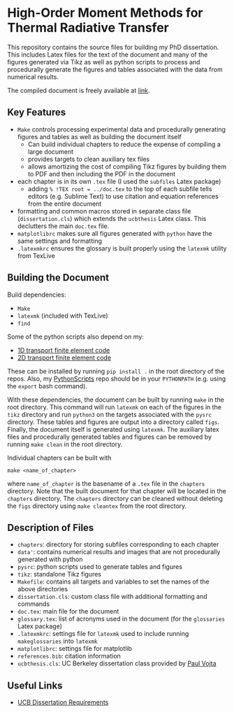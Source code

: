 # High-Order Moment Methods for Thermal Radiative Transfer
This repository contains the source files for building my PhD dissertation. This includes Latex files for the text of the document and many of the figures generated via Tikz as well as python scripts to process and procedurally generate the figures and tables associated with the data from numerical results. 

The compiled document is freely available at [link](http://samolivier.net/wp-content/uploads/dissertation.pdf).

## Key Features 
* `Make` controls processing experimental data and procedurally generating figures and tables as well as building the document itself 
	* Can build individual chapters to reduce the expense of compiling a large document 
	* provides targets to clean auxiliary tex files 
	* allows amortizing the cost of compiling Tikz figures by building them to PDF and then including the PDF in the document 
* each chapter is in its own `.tex` file (I used the `subfiles` Latex package) 
	* adding `% !TEX root = ../doc.tex` to the top of each subfile tells editors (e.g. Sublime Text) to use citation and equation references from the entire document 
* formatting and common macros stored in separate class file (`dissertation.cls`) which extends the `ucbthesis` Latex class. This declutters the main `doc.tex` file. 
* `matplotlibrc` makes sure all figures generated with `python` have the same settings and formatting 
* `.latexmkrc` ensures the glossary is built properly using the `latexmk` utility from TexLive 

## Building the Document
Build dependencies: 
* `Make`
* `latexmk` (included with TexLive)
* `find` 

Some of the python scripts also depend on my: 
* [1D transport finite element code](https://github.com/smsolivier/pytrans1d)
* [2D transport finite element code](https://github.com/smsolivier/pytrans2d)

These can be installed by running `pip install .` in the root directory of the repos. Also, my [PythonScripts](https://github.com/smsolivier/PythonScripts) repo should be in your `PYTHONPATH` (e.g. using the `export` bash command).

With these dependencies, the document can be built by running `make` in the root directory. This command will run `latexmk` on each of the figures in the `tikz` directory and run `python3` on the targets associated with the `pysrc` directory. These tables and figures are output into a directory called `figs`. Finally, the document itself is generated using `latexmk`. The auxiliary latex files and procedurally generated tables and figures can be removed by running `make clean` in the root directory. 

Individual chapters can be built with 
```
make <name_of_chapter>
```
where `name_of_chapter` is the basename of a `.tex` file in the `chapters` directory. Note that the built document for that chapter will be located in the `chapters` directory. The `chapters` directory can be cleaned without deleting the `figs` directory using `make cleantex` from the root directory. 

## Description of Files
* `chapters`: directory for storing subfiles corresponding to each chapter 
* `data'`: contains numerical results and images that are not procedurally generated with python 
* `pysrc`: python scripts used to generate tables and figures 
* `tikz`: standalone Tikz figures 
* `Makefile`: contains all targets and variables to set the names of the above directories 
* `dissertation.cls`: custom class file with additional formatting and commands 
* `doc.tex`: main file for the document
* `glossary.tex`: list of acronyms used in the document (for the `glossaries` Latex package) 
* `.latexmkrc`: settings file for `latexmk` used to include running `makeglossaries` into `latexmk` 
* `matplotlibrc`: settings file for matplotlib
* `references.bib`: citation information 
* `ucbthesis.cls`: UC Berkeley dissertation class provided by [Paul Vojta](https://math.berkeley.edu/~vojta/tex/ucbthesis-phd.html)

## Useful Links
* [UCB Dissertation Requirements](https://grad.berkeley.edu/academic-progress/doctoral/dissertation/)
